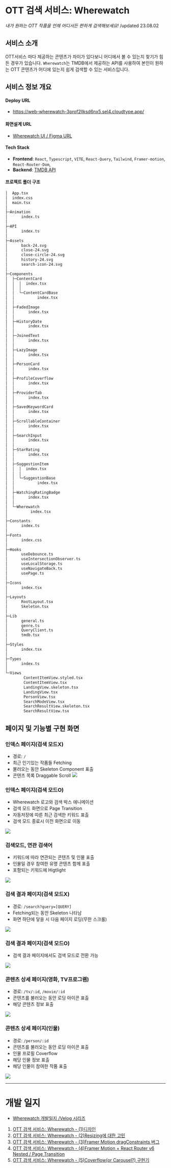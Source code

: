 # OTT 검색 서비스: Wherewatch
*내가 원하는 OTT 작품을 언제 어디서든 편하게 검색해보세요!*
/updated 23.08.02

## 서비스 소개
OTT서비스 마다 제공하는 콘텐츠가 차이가 있다보니 어디에서 볼 수 있는지 찾기가 힘든 경우가 있습니다. `Wherewatch`는 TMDB에서 제공하는 API를 사용하여 본인이 원하는 OTT 콘텐츠가 어디에 있는지 쉽게 검색할 수 있는 서비스입니다.

## 서비스 정보 개요

#### Deploy URL
- https://web-wherewatch-3prof2llksd6nx5.sel4.cloudtype.app/

#### 화면설계 URL
- [Wherewatch UI / Figma URL](https://www.figma.com/file/My6S2nDJSUg0MB8AffCyem/Wherewatch-v2?type=design&node-id=0%3A1&mode=design&t=DjYF73dVE9Q9ZTbR-1)

#### Tech Stack
- **Frontend**: `React`, `Typescript`, `VITE`, `React-Query`, `Tailwind`, `Framer-motion`, `React-Router-Dom`, 
- **Backend**: [TMDB API](https://developer.themoviedb.org/docs)

#### 프로젝트 폴더 구조
```bash
│  App.tsx
│  index.css
│  main.tsx
│
├─Animation
│      index.ts
│
├─API
│      index.ts
│
├─Assets
│      back-24.svg
│      close-24.svg
│      close-circle-24.svg
│      history-24.svg
│      search-icon-24.svg
│
├─Components
│  ├─ContentCard
│  │  │  index.tsx
│  │  │
│  │  └─ContentCardBase
│  │          index.tsx
│  │
│  ├─FadedImage
│  │      index.tsx
│  │
│  ├─HistoryDate
│  │      index.tsx
│  │
│  ├─JoinedText
│  │      index.tsx
│  │
│  ├─LazyImage
│  │      index.tsx
│  │
│  ├─PersonCard
│  │      index.tsx
│  │
│  ├─ProfileCoverflow
│  │      index.tsx
│  │
│  ├─ProviderTab
│  │      index.tsx
│  │
│  ├─SavedKeywordCard
│  │      index.tsx
│  │
│  ├─ScrollableContainer
│  │      index.tsx
│  │
│  ├─SearchInput
│  │      index.tsx
│  │
│  ├─StarRating
│  │      index.tsx
│  │
│  ├─SuggestionItem
│  │  │  index.tsx
│  │  │
│  │  └─SuggestionBase
│  │          index.tsx
│  │
│  ├─WatchingRatingBadge
│  │      index.tsx
│  │
│  └─Wherewatch
│          index.tsx
│
├─Constants
│      index.ts
│
├─Fonts
│      index.css
│
├─Hooks
│      useDebounce.ts
│      useIntersectionObserver.ts
│      useLocalStorage.ts
│      useNavigateBack.ts
│      usePage.ts
│
├─Icons
│      index.tsx
│
├─Layouts
│      RootLayout.tsx
│      Skeleton.tsx
│
├─Lib
│      general.ts
│      genre.ts
│      QueryClient.ts
│      tmdb.tsx
│
├─Styles
│      index.tsx
│
├─Types
│      index.ts
│
└─Views
        ContentItemView.styled.tsx
        ContentItemView.tsx
        LandingView.skeleton.tsx
        LandingView.tsx
        PersonView.tsx
        SearchModeView.tsx
        SearchResultView.skeleton.tsx
        SearchResultView.tsx
```


## 페이지 및 기능별 구현 화면

### 인덱스 페이지(검색 모드X)
- 경로: `/`
- 최근 인기있는 작품들 Fetching
- 불러오는 동안 Skeleton Component 표출
- 콘텐츠 목록 Draggable Scroll
![](https://velog.velcdn.com/images/sangpok/post/fffcbb39-ac4b-4afe-9921-e1b863c0fd15/image.gif)

### 인덱스 페이지(검색 모드O)
- Wherewatch 로고와 검색 박스 애니메이션
- 검색 모드 화면으로 Page Transition
- 자동저장에 따른 최근 검색한 키워드 표출
- 검색 모드 종료시 이전 화면으로 이동

![](https://velog.velcdn.com/images/sangpok/post/bd2f3e8b-d5ed-48bd-ae80-a31075665977/image.gif)

### 검색모드, 연관 검색어
- 키워드에 따라 연관되는 콘텐츠 및 인물 표출
- 인물일 경우 참여한 유명 콘텐츠 함께 표출
- 포함되는 키워드에 Higtlight

![](https://velog.velcdn.com/images/sangpok/post/c0b1fb0f-dcfb-4cc9-938f-9a2a0f44df11/image.gif)

### 검색 결과 페이지(검색 모드X)
- 경로: `/search?query=[QUERY]`
- Fetching되는 동안 Skeleton 나타남
- 화면 하단에 닿을 시 다음 페이지 로딩(무한 스크롤)

![](https://velog.velcdn.com/images/sangpok/post/6ea39406-4f83-4dc6-9c65-7eeaeba3e821/image.gif)

### 검색 결과 페이지(검색 모드O)
- 검색 결과 페이지에서도 검색 모드로 전환 가능

![](https://velog.velcdn.com/images/sangpok/post/118b6d5d-8868-4681-ab39-c306932523d4/image.gif)

### 콘텐츠 상세 페이지(영화, TV프로그램)
- 경로: `/tv/:id`, `/movie/:id`
- 콘텐츠를 불러오는 동안 로딩 아이콘 표출
- 해당 콘텐츠 정보 표출

![](https://velog.velcdn.com/images/sangpok/post/807ee755-88de-4254-b6e4-d37baa6abd9c/image.gif)

### 콘텐츠 상세 페이지(인물)
- 경로: `/person/:id`
- 콘텐츠를 불러오는 동안 로딩 아이콘 표출
- 인물 프로필 Coverflow
- 해당 인물 정보 표출
- 해당 인물이 참여한 작품 표출

![](https://velog.velcdn.com/images/sangpok/post/c8acbe08-2930-4626-9cb3-282caeb9d77c/image.gif)

---

# 개발 일지
- [Wherewatch 개발일지 /Velog 시리즈](https://velog.io/@sangpok/series/Wherewatch-%EA%B0%9C%EB%B0%9C%EC%9D%BC%EC%A7%80)
1. [OTT 검색 서비스: Wherewatch - (1)디자인](https://velog.io/@sangpok/OTT-%EA%B2%80%EC%83%89-%EC%84%9C%EB%B9%84%EC%8A%A4-Wherewatch-1%EB%94%94%EC%9E%90%EC%9D%B8)
2. [OTT 검색 서비스: Wherewatch - (2)Resizing에 대한 고민](https://velog.io/@sangpok/OTT-%EA%B2%80%EC%83%89-%EC%84%9C%EB%B9%84%EC%8A%A4-Wherewatch-2-%EA%B5%AC%EC%A1%B0-%EC%84%A4%EA%B3%84)
3. [OTT 검색 서비스: Wherewatch - (3)Framer Motion dragConstraints 버그](https://velog.io/@sangpok/Framer-Motion-dragConstraints-%EB%B2%84%EA%B7%B8)
4. [OTT 검색 서비스: Wherewatch - (4)Framer Motion + React Router v6 Nested / Page Transition](https://velog.io/@sangpok/OTT-%EA%B2%80%EC%83%89-%EC%84%9C%EB%B9%84%EC%8A%A4-Wherewatch-4-Framer-Motion-React-Router-v6-Nested-Page-Transition)
5. [OTT 검색 서비스: Wherewatch - (5)Coverflow(or Carousel?) 구현기](https://velog.io/@sangpok/OTT-%EA%B2%80%EC%83%89-%EC%84%9C%EB%B9%84%EC%8A%A4-Wherewatch-4Coverflowor-Carousel-%EA%B5%AC%ED%98%84%EA%B8%B0)
